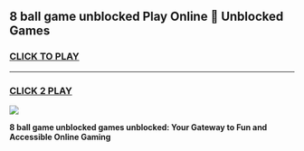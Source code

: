 
## 8 ball game unblocked Play Online 👋 Unblocked Games
<h3>
<a href="https://premium.freeplayer.one?title=8_ball_game_unblocked&ref=19F">CLICK TO PLAY</a></h3>
<hr>

<h3>
<a href="https://premium.freeplayer.one?title=8_ball_game_unblocked&ref=19F">CLICK 2 PLAY</a>
  
</h3>

<a href="https://premium.freeplayer.one?title=8_ball_game_unblocked&ref=19F"><img src="https://clearcache.store/games.png"></a>


**8 ball game unblocked games unblocked: Your Gateway to Fun and Accessible Online Gaming**

